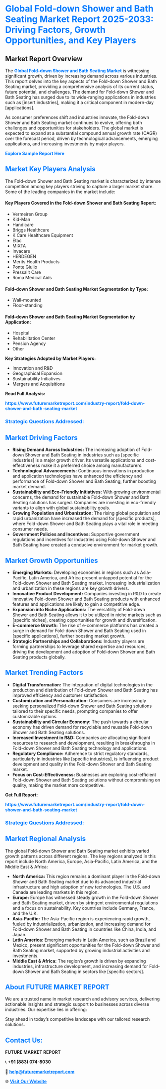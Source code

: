 <h1 style="color: #007BFF;">Global Fold-down Shower and Bath Seating Market Report 2025-2033: Driving Factors, Growth Opportunities, and Key Players</h1>

<section id="overview">
<h2>Market Report Overview</h2>
<p>The <a href="https://www.futuremarketreport.com/industry-report/fold-down-shower-and-bath-seating-market" style="color: #007BFF; text-decoration: none;"><strong>Global Fold-down Shower and Bath Seating Market</strong></a> is witnessing significant growth, driven by increasing demand across various industries. This report delves into the key aspects of the Fold-down Shower and Bath Seating market, providing a comprehensive analysis of its current status, future potential, and challenges. The demand for Fold-down Shower and Bath Seating has surged due to its wide-ranging applications in industries such as [insert industries], making it a critical component in modern-day [applications].</p>
<p>As consumer preferences shift and industries innovate, the Fold-down Shower and Bath Seating market continues to evolve, offering both challenges and opportunities for stakeholders. The global market is expected to expand at a substantial compound annual growth rate (CAGR) over the forecast period, driven by technological advancements, emerging applications, and increasing investments by major players.</p>
</section>

<section id="overview">
<p><a href="https://www.futuremarketreport.com/request-sample/reportId=77544" style="color: #007BFF; text-decoration: none;"><strong>Explore Sample Report Here</strong></a></p>
</section>

<section id="key-players">
<h2 style="color: #007BFF;">Market Key Players Analysis</h2>
<p>The Fold-down Shower and Bath Seating market is characterized by intense competition among key players striving to capture a larger market share. Some of the leading companies in the market include:</p>
<h4>Key Players Covered in the Fold-down Shower and Bath Seating Report:</h4>
<ul><li>Vermeiren Group</li><li>Kid-Man</li><li>Handicare</li><li>Briggs Healthcare</li><li>K Care Healthcare Equipment</li><li>Etac</li><li>MIXTA</li><li>Invacare</li><li>HERDEGEN</li><li>Merits Health Products</li><li>Ponte Giulio</li><li>Pressalit Care</li><li>Roma Medical Aids</li></ul>
<h4>Fold-down Shower and Bath Seating Market Segmentation by Type:</h4>
<ul><li>Wall-mounted</li><li>Floor-standing</li></ul>

<h4>Fold-down Shower and Bath Seating Market Segmentation by Application:</h4>
<ul><li>Hospital</li><li>Rehabilitation Center</li><li>Pension Agency</li><li>Other</li></ul>
<p><strong>Key Strategies Adopted by Market Players:</strong></p>
<ul>
<li>Innovation and R&D</li>
<li>Geographical Expansion</li>
<li>Sustainability Initiatives</li>
<li>Mergers and Acquisitions</li>
</ul>
</section>

<section>
<p><strong>Read Full Analysis: </strong></p><a href="https://www.futuremarketreport.com/industry-report/fold-down-shower-and-bath-seating-market" style="color: #007BFF; text-decoration: none;"><strong>https://www.futuremarketreport.com/industry-report/fold-down-shower-and-bath-seating-market</strong></a>
<h3 style="color: #007BFF;">Strategic Questions Addressed:</h3>
</section>

<section id="driving-factors">
<h2 style="color: #007BFF;">Market Driving Factors</h2>
<ul>
<li><strong>Rising Demand Across Industries:</strong> The increasing adoption of Fold-down Shower and Bath Seating in industries such as [specific industries] is a major growth driver. Its versatile applications and cost-effectiveness make it a preferred choice among manufacturers.</li>
<li><strong>Technological Advancements:</strong> Continuous innovations in production and application technologies have enhanced the efficiency and performance of Fold-down Shower and Bath Seating, further boosting market demand.</li>
<li><strong>Sustainability and Eco-Friendly Initiatives:</strong> With growing environmental concerns, the demand for sustainable Fold-down Shower and Bath Seating solutions has surged. Companies are investing in eco-friendly variants to align with global sustainability goals.</li>
<li><strong>Growing Population and Urbanization:</strong> The rising global population and rapid urbanization have increased the demand for [specific products], where Fold-down Shower and Bath Seating plays a vital role in meeting consumer needs.</li>
<li><strong>Government Policies and Incentives:</strong> Supportive government regulations and incentives for industries using Fold-down Shower and Bath Seating have created a conducive environment for market growth.</li>
</ul>
</section>

<section id="growth-opportunities">
<h2 style="color: #007BFF;">Market Growth Opportunities</h2>
<ul>
<li><strong>Emerging Markets:</strong> Developing economies in regions such as Asia-Pacific, Latin America, and Africa present untapped potential for the Fold-down Shower and Bath Seating market. Increasing industrialization and urbanization in these regions are key growth drivers.</li>
<li><strong>Innovative Product Development:</strong> Companies investing in R&D to create innovative Fold-down Shower and Bath Seating products with enhanced features and applications are likely to gain a competitive edge.</li>
<li><strong>Expansion into Niche Applications:</strong> The versatility of Fold-down Shower and Bath Seating allows it to be utilized in niche markets such as [specific niches], creating opportunities for growth and diversification.</li>
<li><strong>E-commerce Growth:</strong> The rise of e-commerce platforms has created a surge in demand for Fold-down Shower and Bath Seating used in [specific applications], further boosting market growth.</li>
<li><strong>Strategic Partnerships and Collaborations:</strong> Industry players are forming partnerships to leverage shared expertise and resources, driving the development and adoption of Fold-down Shower and Bath Seating products globally.</li>
</ul>
</section>

<section id="trending-factors">
<h2 style="color: #007BFF;">Market Trending Factors</h2>
<ul>
<li><strong>Digital Transformation:</strong> The integration of digital technologies in the production and distribution of Fold-down Shower and Bath Seating has improved efficiency and customer satisfaction.</li>
<li><strong>Customization and Personalization:</strong> Consumers are increasingly seeking personalized Fold-down Shower and Bath Seating solutions tailored to their specific needs, prompting companies to offer customizable options.</li>
<li><strong>Sustainability and Circular Economy:</strong> The push towards a circular economy has driven demand for recyclable and reusable Fold-down Shower and Bath Seating solutions.</li>
<li><strong>Increased Investment in R&D:</strong> Companies are allocating significant resources to research and development, resulting in breakthroughs in Fold-down Shower and Bath Seating technology and applications.</li>
<li><strong>Regulatory Compliance:</strong> Adherence to strict regulatory standards, particularly in industries like [specific industries], is influencing product development and quality in the Fold-down Shower and Bath Seating market.</li>
<li><strong>Focus on Cost-Effectiveness:</strong> Businesses are exploring cost-efficient Fold-down Shower and Bath Seating solutions without compromising on quality, making the market more competitive.</li>
</ul>
</section>

<section>
<p><strong>Get Full Report: </strong></p><a href="https://www.futuremarketreport.com/industry-report/fold-down-shower-and-bath-seating-market" style="color: #007BFF; text-decoration: none;"><strong>https://www.futuremarketreport.com/industry-report/fold-down-shower-and-bath-seating-market</strong></a>
<h3 style="color: #007BFF;">Strategic Questions Addressed:</h3>
</section>


<section id="regional-analysis">
<h2 style="color: #007BFF;">Market Regional Analysis</h2>
<p>The global Fold-down Shower and Bath Seating market exhibits varied growth patterns across different regions. The key regions analyzed in this report include North America, Europe, Asia-Pacific, Latin America, and the Middle East & Africa:</p>
<ul>
<li><strong>North America:</strong> This region remains a dominant player in the Fold-down Shower and Bath Seating market due to its advanced industrial infrastructure and high adoption of new technologies. The U.S. and Canada are leading markets in this region.</li>
<li><strong>Europe:</strong> Europe has witnessed steady growth in the Fold-down Shower and Bath Seating market, driven by stringent environmental regulations and a focus on sustainability. Key countries include Germany, France, and the U.K.</li>
<li><strong>Asia-Pacific:</strong> The Asia-Pacific region is experiencing rapid growth, fueled by industrialization, urbanization, and increasing demand for Fold-down Shower and Bath Seating in countries like China, India, and Japan.</li>
<li><strong>Latin America:</strong> Emerging markets in Latin America, such as Brazil and Mexico, present significant opportunities for the Fold-down Shower and Bath Seating market, supported by growing industrial activities and investments.</li>
<li><strong>Middle East & Africa:</strong> The region’s growth is driven by expanding industries, infrastructure development, and increasing demand for Fold-down Shower and Bath Seating in sectors like [specific sectors].</li>
</ul>
</section>

<footer>
<h2 style="color: #007BFF;">About FUTURE MARKET REPORT</h2>
<p>We are a trusted name in market research and advisory services, delivering actionable insights and strategic support to businesses across diverse industries. Our expertise lies in offering:</p>

<p>Stay ahead in today’s competitive landscape with our tailored research solutions.</p>

<h2 style="color: #007BFF;">Contact Us:</h2>
<p><strong>FUTURE MARKET REPORT</strong></p>
<p>📞 <strong>+91 (883) 074-8030</strong></p>
<p>📧 <strong><a href="mailto:help@futuremarketreport.com" style="color: #007BFF;">help@futuremarketreport.com</a></strong></p>
<p>🌐 <strong><a href="https://www.futuremarketreport.com/" style="color: #007BFF;">Visit Our Website</a></strong></p>
</footer>